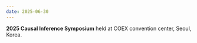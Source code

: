 ```yaml
---
date: 2025-06-30
---
```


**2025 Causal Inference Symposium** held at COEX convention center, Seoul, Korea.



